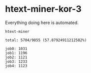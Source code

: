 # htext-miner-kor-3

Everything doing here is automated.

```
htext-miner

total: 5704/9855 (57.87924911212582%)

job0: 1031
job1: 1196
job2: 1121
job3: 1233
job4: 1123
```